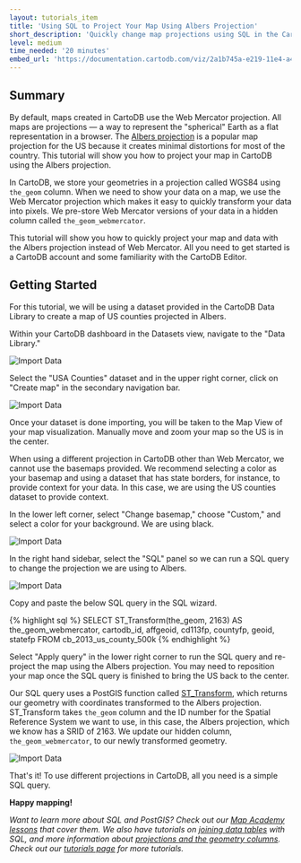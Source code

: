 ```yaml
---
layout: tutorials_item
title: 'Using SQL to Project Your Map Using Albers Projection'
short_description: 'Quickly change map projections using SQL in the CartoDB editor'
level: medium
time_needed: '20 minutes'
embed_url: 'https://documentation.cartodb.com/viz/2a1b745a-e219-11e4-a4f2-0e018d66dc29/embed_map'
---
```


## Summary
By default, maps created in CartoDB use the Web Mercator projection. All maps are projections &mdash; a way to represent the "spherical" Earth as a flat representation in a browser. The [Albers projection](http://en.wikipedia.org/wiki/Albers_projection) is a popular map projection for the US because it creates minimal distortions for most of the country. This tutorial will show you how to project your map in CartoDB using the Albers projection.

In CartoDB, we store your geometries in a projection called WGS84 using `the_geom` column. When we need to show your data on a map, we use the Web Mercator projection which makes it easy to quickly transform your data into pixels. We pre-store Web Mercator versions of your data in a hidden column called `the_geom_webmercator`. 

This tutorial will show you how to quickly project your map and data with the Albers projection instead of Web Mercator. All you need to get started is a CartoDB account and some familiarity with the CartoDB Editor.

## Getting Started
For this tutorial, we will be using a dataset provided in the CartoDB Data Library to create a map of US counties projected in Albers. 

Within your CartoDB dashboard in the Datasets view, navigate to the "Data Library."

<p class="wrap-border"><img src="{{ '/img/layout/tutorials/albers/img1.png' | prepend: site.baseurl }}" alt="Import Data" /></p>

Select the "USA Counties" dataset and in the upper right corner, click on "Create map" in the secondary navigation bar. 

<p class="wrap-border"><img src="{{ '/img/layout/tutorials/albers/img2.png' | prepend: site.baseurl }}" alt="Import Data" /></p>

Once your dataset is done importing, you will be taken to the Map View of your map visualization. Manually move and zoom your map so the US is in the center.

When using a different projection in CartoDB other than Web Mercator, we cannot use the basemaps provided. We recommend selecting a color as your basemap and using a dataset that has state borders, for instance, to provide context for your data. In this case, we are using the US counties dataset to provide context.

In the lower left corner, select "Change basemap," choose "Custom," and select a color for your background. We are using black.

<p class="wrap-border"><img src="{{ '/img/layout/tutorials/albers/img3.png' | prepend: site.baseurl }}" alt="Import Data" /></p>

In the right hand sidebar, select the "SQL" panel so we can run a SQL query to change the projection we are using to Albers. 

<p class="wrap-border"><img src="{{ '/img/layout/tutorials/albers/img4.png' | prepend: site.baseurl }}" alt="Import Data" /></p>

Copy and paste the below SQL query in the SQL wizard.

{% highlight sql %}
SELECT 
  ST_Transform(the_geom, 2163) AS the_geom_webmercator,
  cartodb_id,
  affgeoid,
  cd113fp,
  countyfp,
  geoid,
  statefp
FROM 
  cb_2013_us_county_500k
{% endhighlight %} 

Select "Apply query" in the lower right corner to run the SQL query and re-project the map using the Albers projection. You may need to reposition your map once the SQL query is finished to bring the US back to the center.

Our SQL query uses a PostGIS function called [ST_Transform](http://postgis.org/docs/ST_Transform.html), which returns our geometry with coordinates transformed to the Albers projection. ST_Transform takes `the_geom` column and the ID number for the Spatial Reference System we want to use, in this case, the Albers projection, which we know has a SRID of 2163. We update our hidden column, `the_geom_webmercator`, to our newly transformed geometry.

<p class="wrap-border"><img src="{{ '/img/layout/tutorials/albers/img5.png' | prepend: site.baseurl }}" alt="Import Data" /></p>

That's it! To use different projections in CartoDB, all you need is a simple SQL query. 

**Happy mapping!**

_Want to learn more about SQL and PostGIS? Check out our [Map Academy lessons](http://academy.cartodb.com/courses/04-sql-postgis.html) that cover them. We also have tutorials on [joining data tables](http://docs.cartodb.com/tutorials/joining_data.html) with SQL, and more information about [projections and the geometry columns](http://docs.cartodb.com/tutorials/projections.html). Check out our [tutorials page](http://docs.cartodb.com/tutorials.html) for more tutorials._




